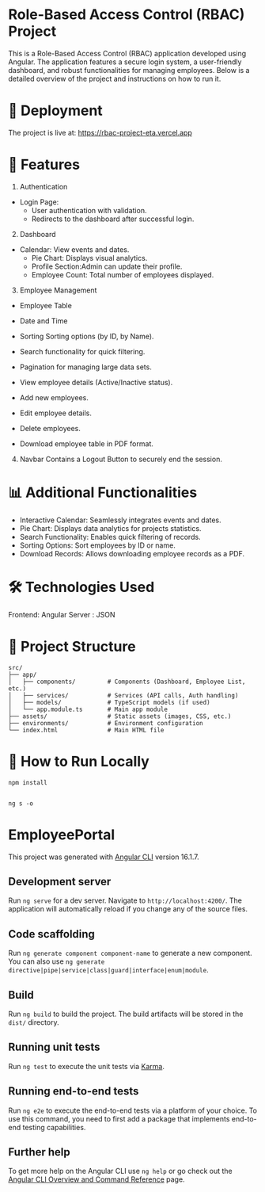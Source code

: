 # Role-Based Access Control (RBAC) Project

This is a Role-Based Access Control (RBAC) application developed using Angular. The application features a secure login system, a user-friendly dashboard, and robust functionalities for managing employees. Below is a detailed overview of the project and instructions on how to run it.

# 🚀 Deployment
The project is live at: https://rbac-project-eta.vercel.app

# 📑 Features
1. Authentication
* Login Page:
  + User authentication with validation.
  + Redirects to the dashboard after successful login.
2. Dashboard
* Calendar: View events and dates.
  + Pie Chart: Displays visual analytics.
  + Profile Section:Admin can update their profile.
  + Employee Count: Total number of employees displayed.
3. Employee Management
* Employee Table
* Date and Time
* Sorting Sorting options (by ID, by Name).

* Search functionality for quick filtering.
* Pagination for managing large data sets.

* View employee details (Active/Inactive status).
* Add new employees.
* Edit employee details.
* Delete employees.
* Download employee table in PDF format.
4. Navbar
Contains a Logout Button to securely end the session.

# 📊 Additional Functionalities
* Interactive Calendar: Seamlessly integrates events and dates.
* Pie Chart: Displays data analytics for projects statistics.
* Search Functionality: Enables quick filtering of records.
* Sorting Options: Sort employees by ID or name.
* Download Records: Allows downloading employee records as a PDF.

# 🛠️ Technologies Used
Frontend: Angular
Server : JSON

# 📂 Project Structure

```
src/
├── app/
│   ├── components/         # Components (Dashboard, Employee List, etc.)
│   ├── services/           # Services (API calls, Auth handling)
│   ├── models/             # TypeScript models (if used)
│   └── app.module.ts       # Main app module
├── assets/                 # Static assets (images, CSS, etc.)
├── environments/           # Environment configuration
└── index.html              # Main HTML file
```
# 🚀 How to Run Locally

```
npm install
```

```

ng s -o 
```



# EmployeePortal

This project was generated with [Angular CLI](https://github.com/angular/angular-cli) version 16.1.7.

## Development server

Run `ng serve` for a dev server. Navigate to `http://localhost:4200/`. The application will automatically reload if you change any of the source files.

## Code scaffolding

Run `ng generate component component-name` to generate a new component. You can also use `ng generate directive|pipe|service|class|guard|interface|enum|module`.

## Build

Run `ng build` to build the project. The build artifacts will be stored in the `dist/` directory.

## Running unit tests

Run `ng test` to execute the unit tests via [Karma](https://karma-runner.github.io).

## Running end-to-end tests

Run `ng e2e` to execute the end-to-end tests via a platform of your choice. To use this command, you need to first add a package that implements end-to-end testing capabilities.

## Further help

To get more help on the Angular CLI use `ng help` or go check out the [Angular CLI Overview and Command Reference](https://angular.io/cli) page.
